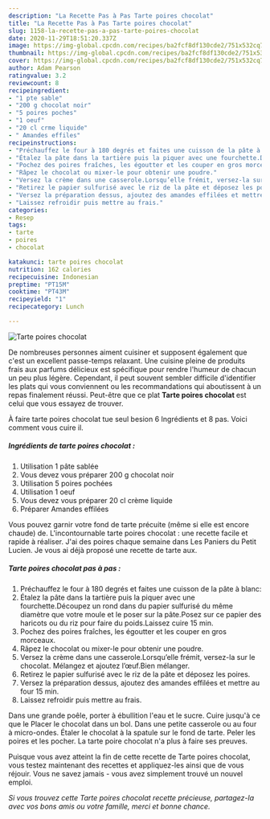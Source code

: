 ```yaml
---
description: "La Recette Pas à Pas Tarte poires chocolat"
title: "La Recette Pas à Pas Tarte poires chocolat"
slug: 1158-la-recette-pas-a-pas-tarte-poires-chocolat
date: 2020-11-29T18:51:20.337Z
image: https://img-global.cpcdn.com/recipes/ba2fcf8df130cde2/751x532cq70/tarte-poires-chocolat-photo-principale-de-la-recette.jpg
thumbnail: https://img-global.cpcdn.com/recipes/ba2fcf8df130cde2/751x532cq70/tarte-poires-chocolat-photo-principale-de-la-recette.jpg
cover: https://img-global.cpcdn.com/recipes/ba2fcf8df130cde2/751x532cq70/tarte-poires-chocolat-photo-principale-de-la-recette.jpg
author: Adam Pearson
ratingvalue: 3.2
reviewcount: 8
recipeingredient:
- "1 pte sable"
- "200 g chocolat noir"
- "5 poires poches"
- "1 oeuf"
- "20 cl crme liquide"
- " Amandes effiles"
recipeinstructions:
- "Préchauffez le four à 180 degrés et faites une cuisson de la pâte à blanc:"
- "Étalez la pâte dans la tartière puis la piquer avec une fourchette.Découpez un rond dans du papier sulfurisé du même diamètre que votre moule et le poser sur la pâte.Posez sur ce papier des haricots ou du riz pour faire du poids.Laissez cuire 15 min."
- "Pochez des poires fraîches, les égoutter et les couper en gros morceaux."
- "Râpez le chocolat ou mixer-le pour obtenir une poudre."
- "Versez la crème dans une casserole.Lorsqu’elle frémit, versez-la sur le chocolat. Mélangez et ajoutez l’œuf.Bien mélanger."
- "Retirez le papier sulfurisé avec le riz de la pâte et déposez les poires."
- "Versez la préparation dessus, ajoutez des amandes effilées et mettre au four 15 min."
- "Laissez refroidir puis mettre au frais."
categories:
- Resep
tags:
- tarte
- poires
- chocolat

katakunci: tarte poires chocolat 
nutrition: 162 calories
recipecuisine: Indonesian
preptime: "PT15M"
cooktime: "PT43M"
recipeyield: "1"
recipecategory: Lunch

---
```



![Tarte poires chocolat](https://img-global.cpcdn.com/recipes/ba2fcf8df130cde2/751x532cq70/tarte-poires-chocolat-photo-principale-de-la-recette.jpg)

De nombreuses personnes aiment cuisiner et supposent également que c'est un excellent passe-temps relaxant. Une cuisine pleine de produits frais aux parfums délicieux est spécifique pour rendre l'humeur de chacun un peu plus légère. Cependant, il peut souvent sembler difficile d'identifier les plats qui vous conviennent ou les recommandations qui aboutissent à un repas finalement réussi. Peut-être que ce plat <strong> Tarte poires chocolat </strong> est celui que vous essayez de trouver.

<!--inarticleads1-->

À faire tarte poires chocolat tue seul besion 6 Ingrédients et 8 pas. Voici comment vous cuire il.

##### Ingrédients de tarte poires chocolat :

1. Utilisation 1 pâte sablée
1. Vous devez vous préparer 200 g chocolat noir
1. Utilisation 5 poires pochées
1. Utilisation 1 oeuf
1. Vous devez vous préparer 20 cl crème liquide
1. Préparer  Amandes effilées


Vous pouvez garnir votre fond de tarte précuite (même si elle est encore chaude) de. L&#39;incontournable tarte poires chocolat : une recette facile et rapide à réaliser. J&#39;ai des poires chaque semaine dans Les Paniers du Petit Lucien. Je vous ai déjà proposé une recette de tarte aux. 

<!--inarticleads2-->

##### Tarte poires chocolat pas à pas :

1. Préchauffez le four à 180 degrés et faites une cuisson de la pâte à blanc:
1. Étalez la pâte dans la tartière puis la piquer avec une fourchette.Découpez un rond dans du papier sulfurisé du même diamètre que votre moule et le poser sur la pâte.Posez sur ce papier des haricots ou du riz pour faire du poids.Laissez cuire 15 min.
1. Pochez des poires fraîches, les égoutter et les couper en gros morceaux.
1. Râpez le chocolat ou mixer-le pour obtenir une poudre.
1. Versez la crème dans une casserole.Lorsqu’elle frémit, versez-la sur le chocolat. Mélangez et ajoutez l’œuf.Bien mélanger.
1. Retirez le papier sulfurisé avec le riz de la pâte et déposez les poires.
1. Versez la préparation dessus, ajoutez des amandes effilées et mettre au four 15 min.
1. Laissez refroidir puis mettre au frais.


Dans une grande poêle, porter à ébullition l&#39;eau et le sucre. Cuire jusqu&#39;à ce que le Placer le chocolat dans un bol. Dans une petite casserole ou au four à micro-ondes. Étaler le chocolat à la spatule sur le fond de tarte. Peler les poires et les pocher. La tarte poire chocolat n&#39;a plus à faire ses preuves. 

<!--inarticleads1-->

<p>
Puisque vous avez atteint la fin de cette recette de Tarte poires chocolat, vous testez maintenant des recettes et appliquez-les ainsi que de vous réjouir. Vous ne savez jamais - vous avez simplement trouvé un nouvel emploi.
</p>

<p>
<i>Si vous trouvez cette Tarte poires chocolat recette précieuse, partagez-la avec vos bons amis ou votre famille, merci et bonne chance.</i>
</p>
